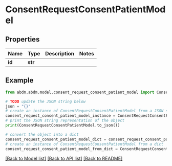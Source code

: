 # ConsentRequestConsentPatientModel


## Properties

Name | Type | Description | Notes
------------ | ------------- | ------------- | -------------
**id** | **str** |  | 

## Example

```python
from abdm.abdm.model.consent_request_consent_patient_model import ConsentRequestConsentPatientModel

# TODO update the JSON string below
json = "{}"
# create an instance of ConsentRequestConsentPatientModel from a JSON string
consent_request_consent_patient_model_instance = ConsentRequestConsentPatientModel.from_json(json)
# print the JSON string representation of the object
print(ConsentRequestConsentPatientModel.to_json())

# convert the object into a dict
consent_request_consent_patient_model_dict = consent_request_consent_patient_model_instance.to_dict()
# create an instance of ConsentRequestConsentPatientModel from a dict
consent_request_consent_patient_model_from_dict = ConsentRequestConsentPatientModel.from_dict(consent_request_consent_patient_model_dict)
```
[[Back to Model list]](../README.md#documentation-for-models) [[Back to API list]](../README.md#documentation-for-api-endpoints) [[Back to README]](../README.md)


